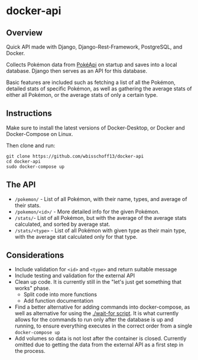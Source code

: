 # docker-api

## Overview

Quick API made with Django, Django-Rest-Framework, PostgreSQL, and Docker.

Collects Pokémon data from [PokéApi](pokeapi.co) on startup and saves into a local database. Django then serves as an API for this database.

Basic features are included such as fetching a list of all the Pokémon, detailed stats of specific Pokémon, as well as gathering the average stats of either all Pokémon, or the average stats of only a certain type.

## Instructions

Make sure to install the latest versions of Docker-Desktop, or Docker and Docker-Compose on Linux.

Then clone and run:

```
git clone https://github.com/wbisschoff13/docker-api
cd docker-api
sudo docker-compose up
```

## The API

- `/pokemon/` - List of all Pokémon, with their name, types, and average of their stats.
- `/pokemon/<id>/` - More detailed info for the given Pokémon.
- `/stats/`- List of all Pokémon, but with the average of the average stats calculated, and sorted by average stat.
- `/stats/<type>` - List of all Pokémon with given type as their main type, with the average stat calculated only for that type.

## Considerations

- Include validation for `<id>` and `<type>` and return suitable message
- Include testing and validation for the external API
- Clean up code. It is currently still in the "let's just get something that works" phase.
  - Split code into more functions
  - Add function documentation
- Find a better alternative for adding commands into docker-compose, as well as alternative for using the [./wait-for script](https://github.com/eficode/wait-for/).
  It is what currently allows for the commands to run only after the database is up and running, to ensure everything executes in the correct order from a single `docker-compose up`
- Add volumes so data is not lost after the container is closed. Currently omitted due to getting the data from the external API as a first step in the process.
